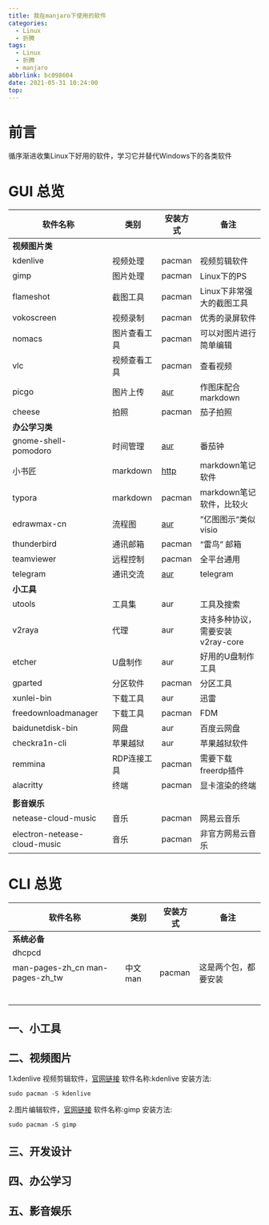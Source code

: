 ```yaml
---
title: 我在manjaro下使用的软件
categories:
  - Linux
  - 折腾
tags:
  - Linux
  - 折腾
  - manjaro
abbrlink: bc098604
date: 2021-05-31 10:24:00
top:
---
```


# 前言
循序渐进收集Linux下好用的软件，学习它并替代Windows下的各类软件
# GUI 总览
|    软件名称 |类别     |安装方式     |   备注  |
| --- | --- | --- | --- |
|    **视频图片类** |     |     |     |
| kdenlive    | 视频处理   |pacman     |视频剪辑软件     |
|   gimp  |图片处理    |pacman	     |Linux下的PS     |
|    flameshot |  截图工具   |pacman     |Linux下非常强大的截图工具     |
|     vokoscreen |  视频录制   |pacman     |优秀的录屏软件     |
|   nomacs  |    图片查看工具 | pacman    |可以对图片进行简单编辑     |
|  vlc   |视频查看工具     |pacman     |查看视频     |
|  picgo   |图片上传     |[aur](https://aur.archlinux.org/packages/picgo/)     |   作图床配合markdown  |
|  cheese   |    拍照 | pacman    | 茄子拍照    |
|    **办公学习类** |     |     |     |
|  gnome-shell-pomodoro   |  时间管理   | [aur](https://aur.archlinux.org/packages/gnome-shell-pomodoro/)    |   番茄钟  |
|  小书匠   |markdown     |    [http](https://github.com/suziwen/markdownxiaoshujiang/releases) |   markdown笔记软件  |
|typora     |    markdown |pacman     |markdown笔记软件，比较火     |
|   edrawmax-cn  | 流程图    |   [aur](https://aur.archlinux.org/packages/edrawmax-cn/)  | ”亿图图示“类似visio    |
|thunderbird     |   通讯邮箱  |pacman     |“雷鸟” 邮箱    |
|    teamviewer |     远程控制| pacman    | 全平台通用    |
| telegram    | 通讯交流    |[aur](https://aur.archlinux.org/64gram-desktop.git)     |   telegram  |
| **小工具**    |     |     |     |
|  utools   |     工具集| aur    |工具及搜索     |
|  v2raya    |   代理  | aur    | 支持多种协议，需要安装v2ray-core    |
| etcher    |  U盘制作   |aur     |好用的U盘制作工具     |
|   gparted  |  分区软件   | pacman    |分区工具     |
|    xunlei-bin |  下载工具  | aur    | 迅雷    |
|    freedownloadmanager |    下载工具|  pacman   | FDM    |
|    baidunetdisk-bin |    网盘 |aur     |百度云网盘 |
|  checkra1n-cli   |   苹果越狱  | aur    |苹果越狱软件     |
|    remmina |RDP连接工具     |pacman     |需要下载freerdp插件     |
|     alacritty|  终端   | pacman    |显卡渲染的终端     |
|     |     |     |     |
|  **影音娱乐**   |     |     |     |
|netease-cloud-music      | 音乐   | pacman    |网易云音乐     |
|    electron-netease-cloud-music |    音乐 |  pacman   |非官方网易云音乐     |

# CLI 总览

|    软件名称 |类别     |安装方式     |   备注  |
| --- | --- | --- | --- |
|     **系统必备**|     |     |     |
|   dhcpcd  |     |     |     |
|  man-pages-zh_cn man-pages-zh_tw    | 中文man   | pacman    |这是两个包，都要安装     |
|     |     |     |     |
|     |     |     |     |
|     |     |     |     |
|     |     |     |     |
|     |     |     |     |
|     |     |     |     |

## 一、小工具
## 二、视频图片
1.kdenlive 视频剪辑软件，[官网链接](https://kdenlive.org/zh/features-zh/)
软件名称:kdenlive
安装方法:

``` ebnf
sudo pacman -S kdenlive
```

2.图片编辑软件，[官网链接](https://www.gimp.org/)
软件名称:gimp
安装方法:

``` ebnf
sudo pacman -S gimp
```

## 三、开发设计

## 四、办公学习

## 五、影音娱乐

